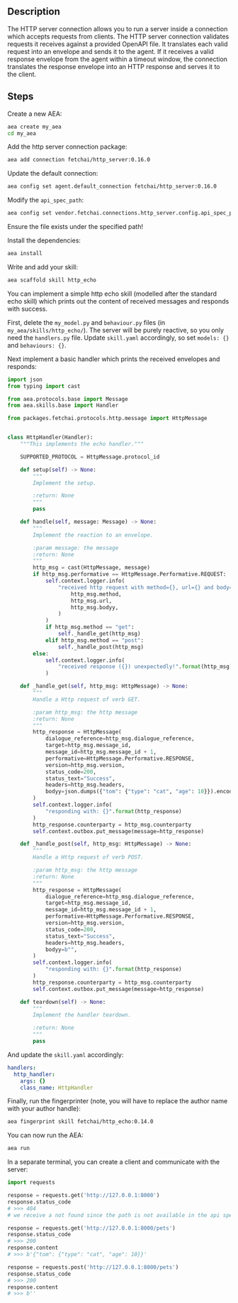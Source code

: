 ## Description

The HTTP server connection allows you to run a server inside a connection which accepts requests from clients. The HTTP server connection validates requests it receives against a provided OpenAPI file. It translates each valid request into an envelope and sends it to the agent. If it receives a valid response envelope from the agent within a timeout window, the connection translates the response envelope into an HTTP response and serves it to the client.

## Steps

Create a new AEA:

``` bash
aea create my_aea
cd my_aea
```

Add the http server connection package:

``` bash
aea add connection fetchai/http_server:0.16.0
```

Update the default connection:

``` bash
aea config set agent.default_connection fetchai/http_server:0.16.0
```

Modify the `api_spec_path`:

``` bash
aea config set vendor.fetchai.connections.http_server.config.api_spec_path "../examples/http_ex/petstore.yaml"
```

Ensure the file exists under the specified path!

Install the dependencies:

``` bash
aea install
```

Write and add your skill:

``` bash
aea scaffold skill http_echo
```

You can implement a simple http echo skill (modelled after the standard echo skill) which prints out the content of received messages and responds with success.


First, delete the `my_model.py` and `behaviour.py` files (in `my_aea/skills/http_echo/`). The server will be purely reactive, so you only need the `handlers.py` file. Update `skill.yaml` accordingly, so set `models: {}` and `behaviours: {}`.

Next implement a basic handler which prints the received envelopes and responds:

``` python
import json
from typing import cast

from aea.protocols.base import Message
from aea.skills.base import Handler

from packages.fetchai.protocols.http.message import HttpMessage


class HttpHandler(Handler):
    """This implements the echo handler."""

    SUPPORTED_PROTOCOL = HttpMessage.protocol_id

    def setup(self) -> None:
        """
        Implement the setup.

        :return: None
        """
        pass

    def handle(self, message: Message) -> None:
        """
        Implement the reaction to an envelope.

        :param message: the message
        :return: None
        """
        http_msg = cast(HttpMessage, message)
        if http_msg.performative == HttpMessage.Performative.REQUEST:
            self.context.logger.info(
                "received http request with method={}, url={} and body={}".format(
                    http_msg.method,
                    http_msg.url,
                    http_msg.bodyy,
                )
            )
            if http_msg.method == "get":
                self._handle_get(http_msg)
            elif http_msg.method == "post":
                self._handle_post(http_msg)
        else:
            self.context.logger.info(
                "received response ({}) unexpectedly!".format(http_msg)
            )

    def _handle_get(self, http_msg: HttpMessage) -> None:
        """
        Handle a Http request of verb GET.

        :param http_msg: the http message
        :return: None
        """
        http_response = HttpMessage(
            dialogue_reference=http_msg.dialogue_reference,
            target=http_msg.message_id,
            message_id=http_msg.message_id + 1,
            performative=HttpMessage.Performative.RESPONSE,
            version=http_msg.version,
            status_code=200,
            status_text="Success",
            headers=http_msg.headers,
            bodyy=json.dumps({"tom": {"type": "cat", "age": 10}}).encode("utf-8"),
        )
        self.context.logger.info(
            "responding with: {}".format(http_response)
        )
        http_response.counterparty = http_msg.counterparty
        self.context.outbox.put_message(message=http_response)

    def _handle_post(self, http_msg: HttpMessage) -> None:
        """
        Handle a Http request of verb POST.

        :param http_msg: the http message
        :return: None
        """
        http_response = HttpMessage(
            dialogue_reference=http_msg.dialogue_reference,
            target=http_msg.message_id,
            message_id=http_msg.message_id + 1,
            performative=HttpMessage.Performative.RESPONSE,
            version=http_msg.version,
            status_code=200,
            status_text="Success",
            headers=http_msg.headers,
            bodyy=b"",
        )
        self.context.logger.info(
            "responding with: {}".format(http_response)
        )
        http_response.counterparty = http_msg.counterparty
        self.context.outbox.put_message(message=http_response)

    def teardown(self) -> None:
        """
        Implement the handler teardown.

        :return: None
        """
        pass
```

And update the `skill.yaml` accordingly:

``` yaml
handlers:
  http_handler:
    args: {}
    class_name: HttpHandler
```

Finally, run the fingerprinter (note, you will have to replace the author name with your author handle):
``` bash
aea fingerprint skill fetchai/http_echo:0.14.0
```

You can now run the AEA:
``` bash
aea run
```

In a separate terminal, you can create a client and communicate with the server:
``` python
import requests

response = requests.get('http://127.0.0.1:8000')
response.status_code
# >>> 404
# we receive a not found since the path is not available in the api spec

response = requests.get('http://127.0.0.1:8000/pets')
response.status_code
# >>> 200
response.content
# >>> b'{"tom": {"type": "cat", "age": 10}}'

response = requests.post('http://127.0.0.1:8000/pets')
response.status_code
# >>> 200
response.content
# >>> b''
```
